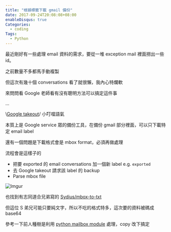 ```yaml
---
title: "根據標籤下載 gmail 備份"
date: 2017-09-24T20:08:08+08:00
enableDisqus: true
Categories:
  - coding
Tags:
  - Python
---
```


最近剛好有一些處理 email 資料的需求，要從一堆 exception mail 裡面撈出一些 id。

<!--more-->

之前數量不多都馬手動複製

但這次有幾十個 conversations 看了就很懶，我內心特爛軟

來問問看 Google 老師看有沒有聰明方法可以搞定這件事

...

\\[Google takeout](https://takeout.google.com/settings/takeout)/ 小叮噹語氣

本質上是 Google service 眾的備份工具，在備份 gmail 部分裡面，可以只下載特定 email label

還有一個問題是下載格式會是 mbox format，必須再做處理

流程會是這樣子的

- 把要 exported 的 email conversations 加一個新 label e.g. `exported`
- 去 Google takeout 請求該 label 的 backup
- Parse mbox file

![Imgur](https://i.imgur.com/ktWAnpW.png)


也找到有志同道合兄弟寫的 [Sydius/mbox-to-txt](https://github.com/Sydius/mbox-to-txt)

但這位 S 弟兄可能只要純文字，所以不吃的格式特多，這次要的資料被碼成 base64

參考一下前人種樹是利用 [python mailbox module](https://docs.python.org/2/library/mailbox.html) 處理，copy 改下搞定

